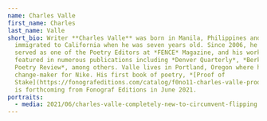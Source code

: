```yaml
---
name: Charles Valle
first_name: Charles
last_name: Valle
short_bio: Writer **Charles Valle** was born in Manila, Philippines and
  immigrated to California when he was seven years old. Since 2006, he has
  served as one of the Poetry Editors at *FENCE* Magazine, and his work has been
  featured in numerous publications including *Denver Quarterly*, *Berkeley
  Poetry Review*, among others. Valle lives in Portland, Oregon where he is a
  change-maker for Nike. His first book of poetry, *[Proof of
  Stake](https://fonografeditions.com/catalog/f0no11-charles-valle-proof-of-stake-an-elegy/)*,
  is forthcoming from Fonograf Editions in June 2021.
portraits:
  - media: 2021/06/charles-valle-completely-new-to-circumvent-flipping
---
```


